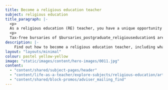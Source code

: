 ```yaml
---
title: Become a religious education teacher
subject: religious education
title_paragraph: |-
  <p>
  As a religious education (RE) teacher, you have a unique opportunity to guide pupils through the diverse range of beliefs and practices across the world. You’ll challenge them to consider other perspectives and reflect on their own values.</p> 
  <p>
  Tax-free bursaries of $bursaries_postgraduate_religiouseducation$ are available for eligible trainee religious education teachers.</p>
description: |-
    Find out how to become a religious education teacher, including what you'll be teaching and what funding is available to help you train.
layout: "layouts/minimal"
colour: pastel yellow-yellow
image: "static/images/content/hero-images/0011.jpg"
content:
  - "content/shared/subject-pages/header"
  - "content/life-as-a-teacher/explore-subjects/religious-education/article"
  - "content/shared/block-promos/adviser_mailing_find"
---
```

